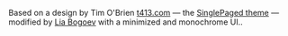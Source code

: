 Based on a design by Tim O'Brien [t413.com](http://t413.com/)
&mdash; the [SinglePaged theme](https://github.com/t413/SinglePaged)
&mdash; modified by [Lia Bogoev](https://github.com/bogoli) with a minimized and monochrome UI..
